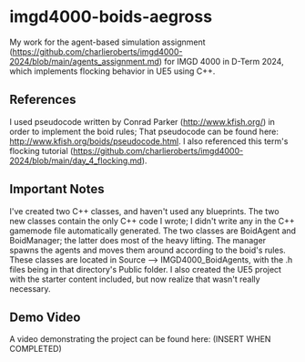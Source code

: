 # imgd4000-boids-aegross
 My work for the agent-based simulation assignment (https://github.com/charlieroberts/imgd4000-2024/blob/main/agents_assignment.md) for IMGD 4000 in D-Term 2024, which implements flocking behavior in UE5 using C++.

## References
 I used pseudocode written by Conrad Parker (http://www.kfish.org/) in order to implement the boid rules; That pseudocode can be found here: http://www.kfish.org/boids/pseudocode.html.
 I also referenced this term's flocking tutorial (https://github.com/charlieroberts/imgd4000-2024/blob/main/day_4_flocking.md).

## Important Notes
 I've created two C++ classes, and haven't used any blueprints. The two new classes contain the only C++ code I wrote; I didn't write any in the C++ gamemode file automatically generated. The two classes are BoidAgent and BoidManager; the latter does most of the heavy lifting. The manager spawns the agents and moves them around according to the boid's rules. These classes are located in Source --> IMGD4000_BoidAgents, with the .h files being in that directory's Public folder. 
 I also created the UE5 project with the starter content included, but now realize that wasn't really necessary.

## Demo Video
 A video demonstrating the project can be found here: (INSERT WHEN COMPLETED)
